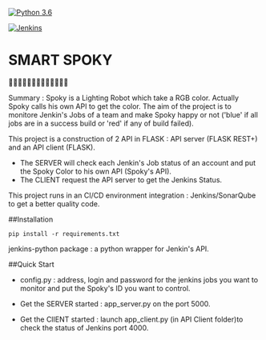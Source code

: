 
[![Python 3.6](https://img.shields.io/badge/python-3.6-blue.svg)](https://www.python.org/downloads/release/python-360/)

[![Jenkins](https://img.shields.io/jenkins/s/https/jenkins.qa.ubuntu.com/view/Precise/view/All%20Precise/job/precise-desktop-amd64_default.svg)](http://localhost:8080/job/SmartRabbit/)




# SMART SPOKY

:rabbit::rabbit::rabbit::rabbit::rabbit::rabbit::rabbit::rabbit::rabbit::rabbit::rabbit::rabbit::rabbit:

Summary : 
Spoky is a Lighting Robot which take a RGB color.
Actually Spoky calls his own API to get the color.
The aim of the project is to monitore Jenkin's Jobs of a team and make Spoky happy or not ('blue' if all jobs are in a success build or 'red' if any of build failed).


This project is a construction of 2 API in FLASK :  API server (FLASK REST+) and an API client (FLASK).
- The SERVER will check each Jenkin's Job status of an account  and put the Spoky Color to his own API (Spoky's API).
- The CLIENT request the API server to get the Jenkins Status.

This project runs in an CI/CD environment integration : Jenkins/SonarQube  to get a better quality code. 

##Installation 


`pip install -r requirements.txt`

jenkins-python package : a python wrapper for Jenkin's API.


##Quick Start


- config.py : address, login and password for the jenkins jobs you want to monitor
            and put the Spoky's ID you want to control.
            
- Get the SERVER started :  app_server.py on the port 5000.

- Get the ClIENT started : launch app_client.py (in API Client folder)to check the status of Jenkins port 4000.